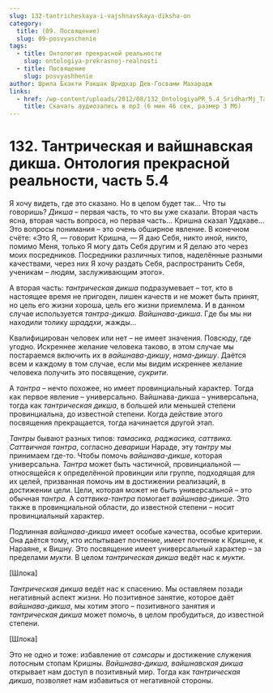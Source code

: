 ```yaml
---
slug: 132-tantricheskaya-i-vajshnavskaya-diksha-on
category:
  title: (09. Посвящение)
  slug: 09-posvyaschenie
tags:
  - title: Онтология прекрасной реальности
    slug: ontologiya-prekrasnoj-realnosti
  - title: Посвящение
    slug: posvyashhenie
author: Шрила Бхакти Ракшак Шридхар Дев-Госвами Махарадж
links:
  - href: /wp-content/uploads/2012/08/132_OntologiyaPR_5.4_SridharMj_Tantricheskaya_i_vaishnavskaya_diksha.mp3
    title: Скачать аудиозапись в mp3 (6 мин 46 сек, размер 3 Мб)
---
```


# 132. Тантрическая и вайшнавская дикша. Онтология прекрасной реальности, часть 5.4

Я хочу видеть, где это сказано. Но в целом будет так… Что ты говоришь? *Дикша* – первая часть, то что вы уже сказали. Вторая часть ясна, вторая часть вопроса, но первая часть… Кришна сказал Уддхаве… Это вопросы понимания – это очень обширное явление. В конечном счёте: «Это Я, — говорит Кришна, — Я даю Себя, никто иной, никто, помимо Меня, только Я могу дать Себя другим и Я делаю это через моих посредников. Посредники различных типов, наделённые разными качествами, через них Я хочу раздать Себя, распространить Себя, ученикам – людям, заслуживающим этого».

А вторая часть: *тантрическая дикша* подразумевает – тот, кто в настоящее время не пригоден, лишен качеств и не может быть принят, но цель его жизни хороша, цель его жизни приемлема. И в данном случае используется *тантра-дикша.* *Вайшнава-дикша*. Где бы мы ни находили толику *шраддхи*, жажды…

Квалифицирован человек или нет – не имеет значения. Повсюду, где угодно. Искреннее желание человека таково, в этом случае мы постараемся включить их в *вайшнава-дикшу*, *нама-дикшу*. Даётся всем и каждому в том случае, если мы видим искреннее желание человека получить это посвящение, *сукрити*.

А *тантра* – нечто похожее, но имеет провинциальный характер. Тогда как первое явление – универсально. Вайшнава-дикша – универсальна, тогда как *тантрическая дикша*, в большей или меньшей степени провинциальна, до известной степени. Когда действие этого посвящения прекращается, тогда начинается другой этап.

*Тантры* бывают разных типов: *тамасика, раджасика, саттвика.* *Саттвичная тантра*, согласно *девариши* Нараде, эту *тантру* мы принимаем где-то. Чтобы помочь *вайшнава-дикше*, которая универсальна. *Тантра* может быть частичной, провинциальной — относящейся к определённой провинции или группе, подходящая для их целей, призванная помочь им в достижении реализаций, в достижении цели. Цели, которая может не быть универсальной – это обычная *тантра*. А *саттвика-тантра* помогает *вайшнава-дикше*. Это также в провинциальной области, до известной степени – носит провинциальный характер.

Подлинная *вайшнава-дикша* имеет особые качества, особые критерии. Она даётся тому, кто испытывает почтение, имеет почтение к Кришне, к Нараяне, к Вишну. Это посвящение имеет универсальный характер – за пределами *мукти*. В целом *тантрическая дикша* ведёт нас к *мукти*.

[Шлока]

*Тантрическая дикша* ведёт нас к спасению. Мы оставляем позади негативный аспект жизни. Но позитивное занятие, которое даёт *вайшнава-дикша*, мы хотим этого – позитивного занятия и *тантрическая дикша* может помочь, в целом пробудиться, до известной степени.

[Шлока]

Это не одно и тоже: избавление от *самсары* и достижение служения лотосным стопам Кришны. *Вайшнава-дикша, вайшнавская дикша* открывает нам доступ в позитивный мир. Тогда как *тантрическая дикша*, позволяет нам избавиться от негативной стороны.

